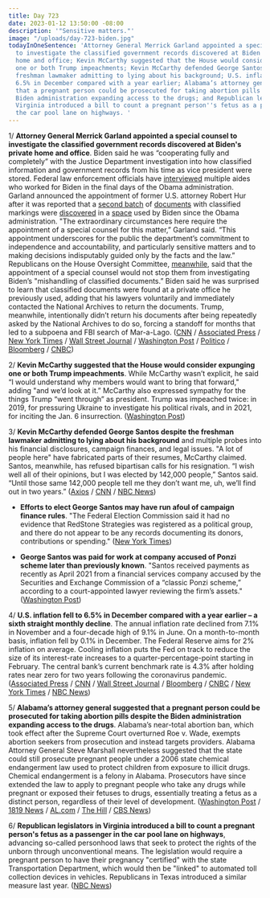 ```yaml
---
title: Day 723
date: 2023-01-12 13:50:00 -08:00
description: '"Sensitive matters."'
image: "/uploads/day-723-biden.jpg"
todayInOneSentence: 'Attorney General Merrick Garland appointed a special counsel
  to investigate the classified government records discovered at Biden''s private
  home and office; Kevin McCarthy suggested that the House would consider expunging
  one or both Trump impeachments; Kevin McCarthy defended George Santos despite the
  freshman lawmaker admitting to lying about his background; U.S. inflation fell to
  6.5% in December compared with a year earlier; Alabama’s attorney general suggested
  that a pregnant person could be prosecuted for taking abortion pills despite the
  Biden administration expanding access to the drugs; and Republican legislators in
  Virginia introduced a bill to count a pregnant person''s fetus as a passenger in
  the car pool lane on highways. '
---
```


1/ **Attorney General Merrick Garland appointed a special counsel to investigate the classified government records discovered at Biden's private home and office**. Biden said he was “cooperating fully and completely” with the Justice Department investigation into how classified information and government records from his time as vice president were stored. Federal law enforcement officials have [interviewed](https://www.nbcnews.com/politics/white-house/multiple-biden-aides-interviewed-federal-law-enforcement-classified-do-rcna65526) multiple aides who worked for Biden in the final days of the Obama administration. Garland announced the appointment of former U.S. attorney Robert Hur after it was reported that a [second batch](https://www.cnn.com/2023/01/11/politics/biden-classified-documents/index.html) of [documents](https://abcnews.go.com/Politics/classified-documents-found-bidens-wilmington-home-garage-white/story?id=96390141) with classified markings were [discovered](https://www.nytimes.com/2023/01/11/us/politics/biden-classified-documents.html) in a [space](https://www.politico.com/news/2023/01/12/additional-documents-marked-classified-found-in-bidens-wilmington-garage-00077680) used by Biden since the Obama administration. "The extraordinary circumstances here require the appointment of a special counsel for this matter,” Garland said. “This appointment underscores for the public the department’s commitment to independence and accountability, and particularly sensitive matters and to making decisions indisputably guided only by the facts and the law.” Republicans on the House Oversight Committee, [meanwhile](https://www.cnn.com/politics/live-news/garland-attorney-general-statement-01-12-23/h_75302bf978c6b54f1e36d5016594dce2), said that the appointment of a special counsel would not stop them from investigating Biden’s "mishandling of classified documents.” Biden said he was surprised to learn that classified documents were found at a private office he previously used, adding that his lawyers voluntarily and immediately contacted the National Archives to return the documents. Trump, meanwhile, intentionally didn’t return his documents after being repeatedly asked by the National Archives to do so, forcing a standoff for months that led to a subpoena and FBI search of Mar-a-Lago. ([CNN](https://www.cnn.com/2023/01/12/politics/joe-biden-classified-documents-counsels-office/) / [Associated Press](https://apnews.com/article/classified-documents-biden-home-wilmington-33479d12c7cf0a822adb2f44c32b88fd) / [New York Times](https://www.nytimes.com/live/2023/01/12/us/biden-classified-documents) / [Wall Street Journal](https://www.wsj.com/articles/additional-classified-documents-found-at-bidens-wilmington-residence-11673537918?mod=djemalertNEWS) / [Washington Post](https://www.washingtonpost.com/national-security/2023/01/12/biden-classified-documents-wilmington/) / [Politico](https://www.politico.com/news/2023/01/12/special-counsel-biden-classified-documents-00077734) / [Bloomberg](https://www.bloomberg.com/news/articles/2023-01-12/merrick-garland-considering-special-counsel-appointment-in-biden-documents-probe?srnd=premium&sref=MIBMEEoj) / [CNBC](https://www.cnbc.com/2023/01/12/special-counsel-named-to-probe-classified-records-found-at-bidens-private-home-and-office.html))

2/ **Kevin McCarthy suggested that the House would consider expunging one or both Trump impeachments**. While McCarthy wasn’t explicit, he said “I would understand why members would want to bring that forward," adding "and we’d look at it.” McCarthy also expressed sympathy for the things Trump “went through” as president. Trump was impeached twice: in 2019, for pressuring Ukraine to investigate his political rivals, and in 2021, for inciting the Jan. 6 insurrection. ([Washington Post](https://www.washingtonpost.com/politics/2023/01/12/trump-impeachment-mccarthy-house-republicans/))

3/ **Kevin McCarthy defended George Santos despite the freshman lawmaker admitting to lying about his background** and multiple probes into his financial disclosures, campaign finances, and legal issues. "A lot of people here" have fabricated parts of their resumes, McCarthy claimed. Santos, meanwhile, has refused bipartisan calls for his resignation. “I wish well all of their opinions, but I was elected by 142,000 people,” Santos said. “Until those same 142,000 people tell me they don’t want me, uh, we’ll find out in two years.” ([Axios](https://www.axios.com/2023/01/12/santos-mccarthy-gop-resignation) / [CNN](https://www.cnn.com/2023/01/12/politics/george-santos-calls-to-resign/index.html) / [NBC News](https://www.nbcnews.com/politics/congress/rep-george-santos-says-resign-142-people-ask-rcna65522))

* **Efforts to elect George Santos may have run afoul of campaign finance rules**. "The Federal Election Commission said it had no evidence that RedStone Strategies was registered as a political group, and there do not appear to be any records documenting its donors, contributions or spending." ([New York Times](https://www.nytimes.com/2023/01/12/nyregion/george-santos-donors-fund-raising.html))

* **George Santos was paid for work at company accused of Ponzi scheme later than previously known**. "Santos received payments as recently as April 2021 from a financial services company accused by the Securities and Exchange Commission of a “classic Ponzi scheme,” according to a court-appointed lawyer reviewing the firm’s assets." ([Washington Post](https://www.washingtonpost.com/investigations/2023/01/11/george-santos-harbor-city-capital/))

4/ **U.S. inflation fell to 6.5% in December compared with a year earlier – a sixth straight monthly decline**. The annual inflation rate declined from 7.1% in November and a four-decade high of 9.1% in June. On a month-to-month basis, inflation fell by 0.1% in December. The Federal Reserve aims for 2% inflation on average. Cooling inflation puts the Fed on track to reduce the size of its interest-rate increases to a quarter-percentage-point starting in February. The central bank’s current benchmark rate is 4.3% after holding rates near zero for two years following the coronavirus pandemic. ([Associated Press](https://apnews.com/article/december-2022-inflation-report-72bb938a443ab0500bd72d23f62214ad) / [CNN](https://www.cnn.com/2023/01/12/economy/cpi-inflation-report-december) / [Wall Street Journal](https://www.wsj.com/articles/inflation-report-tees-up-likely-quarter-point-fed-rate-rise-in-february-11673535597) / [Bloomberg](https://www.bloomberg.com/news/articles/2023-01-12/fed-on-track-for-rate-hike-downshift-after-cool-inflation-data-lctajyci?srnd=premium&sref=MIBMEEoj) / [CNBC](https://www.cnbc.com/2023/01/12/consumer-prices-fell-0point1percent-in-december-in-line-with-economists-expectations.html) / [New York Times](https://www.nytimes.com/live/2023/01/12/business/december-cpi-inflation-report) / [NBC News](https://www.nbcnews.com/business/economy/inflation-rate-december-2022-usa-interest-rate-hikes-analysis-rcna64914))

5/ **Alabama’s attorney general suggested that a pregnant person could be prosecuted for taking abortion pills despite the Biden administration expanding access to the drugs**. Alabama’s near-total abortion ban, which took effect after the Supreme Court overturned Roe v. Wade, exempts abortion seekers from prosecution and instead targets providers. Alabama Attorney General Steve Marshall nevertheless suggested that the state could still prosecute pregnant people under a 2006 state chemical endangerment law used to protect children from exposure to illicit drugs. Chemical endangerment is a felony in Alabama. Prosecutors have since extended the law to apply to pregnant people who take any drugs while pregnant or exposed their fetuses to drugs, essentially treating a fetus as a distinct person, regardless of their level of development. ([Washington Post](https://www.washingtonpost.com/nation/2023/01/11/alabama-abortion-pills-prosecution/) / [1819 News](https://1819news.com/news/item/self-managed-abortions-could-still-bring-criminal-prosecution-under-child-chemical-endagerment-laws) / [AL.com](https://www.al.com/news/2023/01/women-can-be-prosecuted-for-taking-abortion-pills-says-alabama-attorney-general.html) / [The Hill](https://thehill.com/policy/healthcare/3809346-alabama-ag-says-women-could-be-prosecuted-for-taking-abortion-pills/) / [CBS News](https://www.cbsnews.com/news/abortion-pills-alabama-prosecution-steve-marshall/))

6/ **Republican legislators in Virginia introduced a bill to count a pregnant person's fetus as a passenger in the car pool lane on highways**, advancing so-called personhood laws that seek to protect the rights of the unborn through unconventional means. The legislation would require a pregnant person to have their pregnancy "certified" with the state Transportation Department, which would then be "linked" to automated toll collection devices in vehicles. Republicans in Texas introduced a similar measure last year. ([NBC News](https://www.nbcnews.com/politics/politics-news/virginia-bill-count-fetus-car-passenger-hov-lanes-rcna65298))